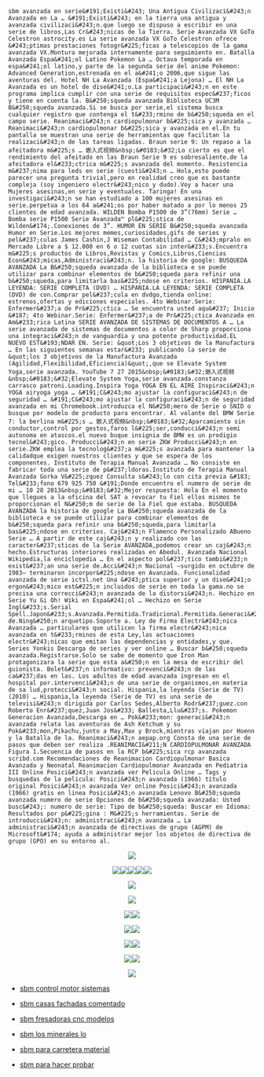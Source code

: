 
```
sbm avanzada en serie&#191;Existi&#243; Una Antigua Civilizaci&#243;n Avanzada en La … &#191;Existi&#243; en la tierra una antigua y avanzada civilizaci&#243;n.que luego se dispuso a escribir en una serie de libros,Las Cr&#243;nicas de la Tierra. Serie Avanzada VX GoTo Celestron astrocity.es La serie avanzada VX GoTo Celestron ofrece &#243;ptimas prestaciones fotogr&#225;ficas a telescopios de la gama avanzada VX.Montura mejorada internamente para seguimiento en. Batalla Avanzada Espa&#241;ol Latino Pokemon La … Octava temporada en espa&#241;ol latino,y parte de la segunda serie del anime Pokemon: Advanced Generation,estrenada en el a&#241;o 2006,que sigue las aventuras del. Hotel NH La Avanzada (Espa&#241;a Lejona) … El NH La Avanzada es un hotel de dise&#241;o.La participaci&#243;n en este programa implica cumplir con una serie de requisitos espec&#237;ficos y tiene en cuenta la. B&#250;squeda avanzada Biblioteca UC3M B&#250;squeda avanzada.Si se busca por serie,el sistema busca cualquier registro que contenga el t&#233;rmino de b&#250;squeda en el campo serie. Reanimaci&#243;n cardiopulmonar b&#225;sica y avanzada … Reanimaci&#243;n cardiopulmonar b&#225;sica y avanzada en el.En tu pantalla se muestran una serie de herramientas que facilitan la realizaci&#243;n de las tareas ligadas. Braun serie 9: Un repaso a la afeitadora m&#225;s … 嵌入式视频&nbsp;&#0183;&#32;Lo cierto es que el rendimiento del afeitado en las Braun Serie 9 es sobresaliente.de la afeitadora el&#233;ctrica m&#225;s avanzada del momento. Resistencia m&#237;nima para leds en serie (cuesti&#243;n … Hola,esto puede parecer una pregunta trivial,pero en realidad creo que es bastante compleja (soy ingeniero electr&#243;nico y dudo).Voy a hacer una Mujeres asesinas,en serie y eventuales. Taringa! En una investigaci&#243;n se han estudiado a 100 mujeres asesinas en serie.perpetua a los 64 a&#241;os por haber matado a por lo menos 25 clientes de edad avanzada. WILDEN Bomba P1500 de 3”(76mm) Serie … Bomba serie P1500 Serie Avanzada™ pl&#225;stica de Wilden&#174;.Conexiones de 3”. HUMOR EN SERIE B&#250;squeda avanzada Humor en Serie.Los mejores memes,curiosidades,gifs de series y pel&#237;culas James Cashin,J Wiseman Contabilidad … C&#243;mpralo en Mercado Libre a $ 12.000 en 6 o 12 cuotas sin inter&#233;s.Encuentra m&#225;s productos de Libros,Revistas y Comics,Libros,Ciencias Econ&#243;micas,Administraci&#243;n. la historia de google: BUSQUEDA AVANZADA La B&#250;squeda avanzada de la biblioteca e se puede utilizar para combinar elementos de b&#250;squeda para refinir una b&#250;squeda,para limitarla bas&#225;ndose en criterios. HISPANIA.LA LEYENDA: SERIE COMPLETA (DVD) … HISPANIA.LA LEYENDA: SERIE COMPLETA (DVD) de con.Comprar pel&#237;cula en dvdgo,tienda online: estrenos,ofertas y ediciones especiales. 4to Webinar.Serie: Enfermer&#237;a de Pr&#225;ctica … Se encuentra usted aqu&#237; Inicio &#187; 4to Webinar.Serie: Enfermer&#237;a de Pr&#225;ctica Avanzada en Am&#233;rica Latina SERIE AVANZADA DE SISTEMAS DE DOCUMENTOS A … La serie avanzada de sistemas de documentos a color de Sharp proporciona una integraci&#243;n de vanguardia y una potente productividad.EL NUEVO EST&#193;NDAR EN. Serie: &quot;Los 3 objetivos de la Manufactura … En las siguientes semanas estar&#233; publicando la serie de &quot;los 3 objetivos de la Manufactura Avanzada (Agilidad,Flexibilidad,Eficiencia)&quot;,que se Elevate System Yoga,serie avanzada. YouTube 7 27 2015&nbsp;&#0183;&#32;嵌入式视频&nbsp;&#0183;&#32;Elevate System Yoga,serie avanzada.constanza carrasco patroni.Loading.Inspira Yoga YOGA EN EL AIRE Inspiraci&#243;n YOGA airyoga yoga … &#191;C&#243;mo ajustar la configuraci&#243;n de seguridad … &#191;C&#243;mo ajustar la configuraci&#243;n de seguridad avanzada en mi Chromebook.introduzca el N&#250;mero de Serie o SNID o busque por modelo de producto para encontrar. Al volante del BMW Serie 7: la berlina m&#225;s … 嵌入式视频&nbsp;&#0183;&#32;Aparcamiento sin conductor,control por gestos,faros l&#225;ser,conducci&#243;n semi autonoma en atascos.el nuevo buque insignia de BMW es un prodigio tecnol&#243;gico. Producci&#243;n en serie ZKW Producci&#243;n en serie.ZKW emplea la tecnolog&#237;a m&#225;s avanzada para mantener la calidadque exigen nuestros clientes y que se espera de los componentes. Instituto de Terapia Manual Avanzada … No consiste en fabricar toda una serie de p&#237;ldoras.Instituto de Terapia Manual Avanzada Gorka V&#225;zquez Consulta s&#243;lo con cita previa &#183; Tel&#233;fono 679 925 750 &#191;Donde encuentro el numero de serie de mi … 10 28 2013&nbsp;&#0183;&#32;Mejor respuesta: Hola En el momento que llegues a la oficina del SAT a revocar tu Fiel ellos mismos te proporcionan el N&#250;m de serie de la Fiel que estaba. BUSQUEDA AVANZADA la historia de google La B&#250;squeda avanzada de la biblioteca e se puede utilizar para combinar elementos de b&#250;squeda para refinir una b&#250;squeda,para limitarla bas&#225;ndose en criterios. Caj&#243;n Flamenco Personalizado ABueno Serie … A partir de este caj&#243;n y realizado con las caracter&#237;sticas de la Serie AVANZADA,podemos crear un caj&#243;n hecho.Estructuras interiores realizadas en Abedul. Avanzada Nacional Wikipedia,la enciclopedia … En el aspecto pol&#237;tico tambi&#233;n exist&#237;an una serie de.Acci&#243;n Nacional —surgido en octubre de 1983— terminaron incorpor&#225;ndose en Avanzada. Funcionalidad avanzada de serie ictsl.net Una &#243;ptica superior y un dise&#241;o ergon&#243;mico est&#225;n incluidos de serie en toda la gama.no se precisa una correcci&#243;n avanzada de la distorsi&#243;n. Hechizo en Serie Yu Gi Oh! Wiki en Espa&#241;ol … Hechizo en Serie Ingl&#233;s.Serial Spell.Japon&#233;s.Avanzada.Permitida.Tradicional.Permitida.Generaci&#243;n.Arquetipos.Miembro de.Ning&#250;n arquetipo.Soporte a. Ley de Firma Electr&#243;nica Avanzada … particulares que utilicen la firma electr&#243;nica avanzada en t&#233;rminos de esta Ley,las actuaciones electr&#243;nicas que emitan las dependencias y entidades,y que. Series Yonkis Descarga de series y ver online … Buscar b&#250;squeda avanzada.Registrarse.Solo se sabe de momento que Iron Man protagonizara la serie que esta a&#250;n en la mesa de escribir del guionista. Bolet&#237;n informativo: prevenci&#243;n de las ca&#237;das en las. Los adultos de edad avanzada ingresan en el hospital por.intervenci&#243;n de una serie de organismos,en materia de sa lud,protecci&#243;n social. Hispania,la leyenda (Serie de TV) (2010) … Hispania,la leyenda (Serie de TV) es una serie de televisi&#243;n dirigida por Carlos Sedes,Alberto Rodr&#237;guez.con Roberto Enr&#237;quez,Juan Jos&#233; Ballesta,Llu&#237;s. Pokemon Generacion Avanzada,Descarga en … Pok&#233;mon: generaci&#243;n avanzada relata las aventuras de Ash Ketchum y su Pok&#233;mon,Pikachu,junto a May,Max y Brock,mientras viajan por Hoenn y la Batalla de la. Reanimaci&#243;n aepap.org Consta de una serie de pasos que deben ser realiza .REANIMACI&#211;N CARDIOPULMONAR AVANZADA Figura 1.Secuencia de pasos en la RCP b&#225;sica rcp avanzada scribd.com Recomendaciones de Reanimacion Cardiopulmonar Basica Avanzada y Neonatal Reanimacion Cardiopulmonar Avanzada en Pediatria III Online Posici&#243;n avanzada ver Pelicula Online … Tags y busquedas de la pelicula: Posici&#243;n avanzada (1966) titulo original Posici&#243;n avanzada Ver online Posici&#243;n avanzada (1966) gratis en linea Posici&#243;n avanzada Lenovo B&#250;squeda avanzada numero de serie Opciones de b&#250;squeda avanzada: Usted busc&#243;: numero de serie: Tipo de b&#250;squeda: Buscar en Idioma: Resultados por p&#225;gina : M&#225;s herramientas. Serie de introducci&#243;n: administraci&#243;n avanzada … La administraci&#243;n avanzada de directivas de grupo (AGPM) de Microsoft&#174; ayuda a administrar mejor los objetos de directiva de grupo (GPO) en su entorno al. 
```

<div align="center">

<a href="https://es-crusher.shibang-china.com/github&k=sbm+avanzada+en+serie"><img src="https://static.shibang-china.com/es/crusher/logo.jpg"></a>

<a href="https://es-crusher.shibang-china.com/github&k=sbm+avanzada+en+serie"><img src="https://static.shibang-china.com/es/crusher/index.jpg"></a><a href="https://es-crusher.shibang-china.com/material.htmlgithub&k=sbm+avanzada+en+serie"><img src="https://static.shibang-china.com/es/crusher/material.jpg"></a><a href="https://es-crusher.shibang-china.com/application.htmlgithub&k=sbm+avanzada+en+serie"><img src="https://static.shibang-china.com/es/crusher/application.jpg"></a><a href="https://es-crusher.shibang-china.com/aboutus.htmlgithub&k=sbm+avanzada+en+serie"><img src="https://static.shibang-china.com/es/crusher/aboutus.jpg"></a><a href="https://es-crusher.shibang-china.com/contact.htmlgithub&k=sbm+avanzada+en+serie"><img src="https://static.shibang-china.com/es/crusher/contact.jpg"></a>

<a href="https://es-crusher.shibang-china.com/github&k=sbm+avanzada+en+serie"><img src="https://static.shibang-china.com/es/crusher/banner.jpg"></a>

<a href="https://swt.shibang-china.com/github&k=sbm+avanzada+en+serie"><img src="https://static.shibang-china.com/es/crusher/text.jpg"></a>

<a href="https://swt.shibang-china.com/github&k=sbm+avanzada+en+serie"><img src="https://static.shibang-china.com/es/crusher/chat.jpg"></a><a href="https://es-crusher.shibang-china.com/contact.htmlgithub&k=sbm+avanzada+en+serie"><img src="https://static.shibang-china.com/es/crusher/message.jpg"></a>

<a href="https://es-crusher.shibang-china.com/products/pe.htmlgithub&k=sbm+avanzada+en+serie"><img src="https://static.shibang-china.com/es/crusher/pe.jpg"></a><a href="https://es-crusher.shibang-china.com/products/pf.htmlgithub&k=sbm+avanzada+en+serie"><img src="https://static.shibang-china.com/es/crusher/pf.jpg"></a>

<a href="https://es-crusher.shibang-china.com/products/hpt.htmlgithub&k=sbm+avanzada+en+serie"><img src="https://static.shibang-china.com/es/crusher/hpt.jpg"></a><a href="https://es-crusher.shibang-china.com/products/vsi.htmlgithub&k=sbm+avanzada+en+serie"><img src="https://static.shibang-china.com/es/crusher/vsi.jpg"></a>

<a href="https://es-crusher.shibang-china.com/products/klv.htmlgithub&k=sbm+avanzada+en+serie"><img src="https://static.shibang-china.com/es/crusher/klv.jpg"></a><a href="https://es-crusher.shibang-china.com/products/portable.htmlgithub&k=sbm+avanzada+en+serie"><img src="https://static.shibang-china.com/es/crusher/portable.jpg"></a>

<a href="https://swt.shibang-china.com/github&k=sbm+avanzada+en+serie"><img src="https://static.shibang-china.com/es/crusher/case.jpg"></a>

</div>


* [sbm control motor sistemas](sbm%20control%20motor%20sistemas.md)

* [sbm casas fachadas comentado](sbm%20casas%20fachadas%20comentado.md)

* [sbm fresadoras cnc modelos](sbm%20fresadoras%20cnc%20modelos.md)

* [sbm los minerales lo](sbm%20los%20minerales%20lo.md)

* [sbm para carretera material](sbm%20para%20carretera%20material.md)

* [sbm para hacer probar](sbm%20para%20hacer%20probar.md)